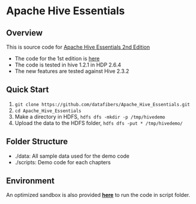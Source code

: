 # Apache Hive Essentials
## Overview
This is source code for [Apache Hive Essentials 2nd Edition](https://www.packtpub.com/big-data-and-business-intelligence/apache-hive-essentials)

* The code for the 1st edition is [here](https://github.com/willddy/HiveEssentials)
* The code is tested in hive 1.2.1 in HDP 2.6.4
* The new features are tested against Hive 2.3.2

## Quick Start
1. ```git clone https://github.com/datafibers/Apache_Hive_Essentials.git```
1. ```cd Apache_Hive_Essentials```
1. Make a directory in HDFS, ```hdfs dfs -mkdir -p /tmp/hivedemo```
1. Upload the data to the HDFS folder, ```hdfs dfs -put * /tmp/hivedemo/```

## Folder Structure
* ./data: All sample data used for the demo code
* ./scripts: Demo code for each chapters

## Environment
An optimized sandbox is also provided **[here](https://github.com/datafibers/lab_env)** to run the code in script folder.
